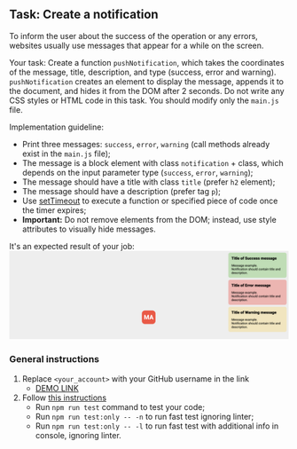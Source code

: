 ## Task: Create a notification

To inform the user about the success of the operation or any errors, websites usually use messages that appear for a while on the screen.

Your task: Create a function `pushNotification`, which takes the coordinates of the message, title, description, and type
(success, error and warning). `pushNotification` creates an element to display the message, appends it to the document, and hides it from the DOM after 2 seconds.
Do not write any CSS styles or HTML code in this task. You should modify only the `main.js` file.

Implementation guideline:
- Print three messages: `success`, `error`, `warning` (call methods already exist in the `main.js` file);
- The message is a block element with class `notification` + class, which depends on the input parameter type (`success`, `error`, `warning`);
- The message should have a title with class `title` (prefer `h2` element);
- The message should have a description (prefer tag `p`);
- Use [setTimeout](https://developer.mozilla.org/en-US/docs/Web/API/WindowOrWorkerGlobalScope/setTimeout) to execute a function or specified piece of code once the timer expires;
- **Important:** Do not remove elements from the DOM; instead, use style attributes to visually hide messages.

It's an expected result of your job:
![Result](./src/images/result.png)

### General instructions

1. Replace `<your_account>` with your GitHub username in the link
    - [DEMO LINK](https://creepycryptocock.github.io/js_notification_DOM/)
2. Follow [this instructions](https://mate-academy.github.io/layout_task-guideline/)
    - Run `npm run test` command to test your code;
    - Run `npm run test:only -- -n` to run fast test ignoring linter;
    - Run `npm run test:only -- -l` to run fast test with additional info in console, ignoring linter.
